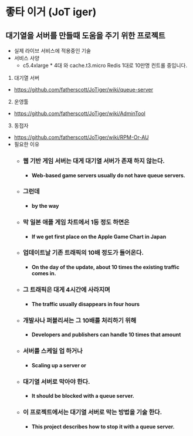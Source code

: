 좋타 이거 (JoT iger)
=============
대기열을 서버를 만들때 도움을 주기 위한 프로젝트
-------------
* 실제 라이브 서비스에 적용중인 기술
* 서비스 사양
  * c5.4xlarge * 4대 와 cache.t3.micro Redis 1대로 10만명 컨트롤 중입니다.
1. 대기열 서버
  * https://github.com/fatherscott/JoTiger/wiki/queue-server
2. 운영툴 
  * https://github.com/fatherscott/JoTiger/wiki/AdminTool
3. 동접자
  * https://github.com/fatherscott/JoTiger/wiki/RPM-Or-AU
* 필요한 이유
  * ### 웹 기반 게임 서버는 대게 대기열 서버가 존재 하지 않는다. 
    * #### Web-based game servers usually do not have queue servers. 
  * ### 그런데 
    * #### by the way
  * ### 막 일본 애플 게임 차트에서 1등 정도 하면은 
    * #### If we get first place on the Apple Game Chart in Japan
  * ### 업데이트날 기존 트래픽의 10배 정도가 들어온다. 
    * #### On the day of the update, about 10 times the existing traffic comes in.
  * ### 그 트래픽은 대게 4시간에 사라지며 
    * #### The traffic usually disappears in four hours
  * ### 개발사나 퍼블리셔는 그 10배를 처리하기 위해 
    * #### Developers and publishers can handle 10 times that amount
  * ### 서버를 스케일 업 하거나 
    * #### Scaling up a server or
  * ### 대기열 서버로 막아야 한다.
    * #### It should be blocked with a queue server.
  * ### 이 프로젝트에서는 대기열 서버로 막는 방법을 기술 한다.
    * #### This project describes how to stop it with a queue server.


